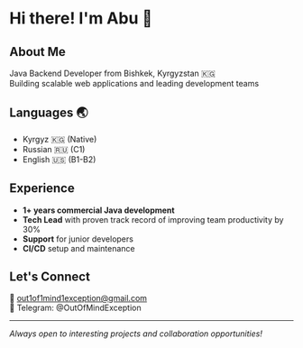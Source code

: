 # Hi there! I'm Abu 👋

## About Me
Java Backend Developer from Bishkek, Kyrgyzstan 🇰🇬  
Building scalable web applications and leading development teams

## Languages 🌏
- Kyrgyz 🇰🇬 (Native) 
- Russian 🇷🇺 (C1) 
- English 🇺🇸 (B1-B2)

## Experience
- **1+ years commercial Java development**
- **Tech Lead** with proven track record of improving team productivity by 30%
- **Support** for junior developers
- **CI/CD** setup and maintenance

## Let's Connect
📧 out1of1mind1exception@gmail.com  
💬 Telegram: @OutOfMindException  

---
*Always open to interesting projects and collaboration opportunities!*
